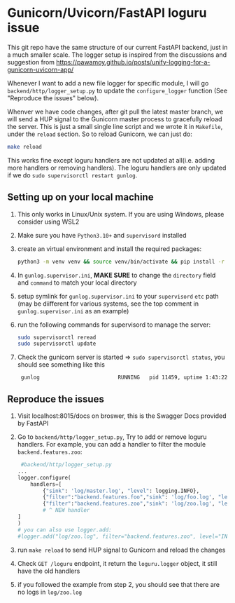 # Gunicorn/Uvicorn/FastAPI loguru issue

This git repo have the same structure of our current FastAPI backend, just in a much smaller scale. The logger setup is inspired from the discussions and suggestion from https://pawamoy.github.io/posts/unify-logging-for-a-gunicorn-uvicorn-app/

Whenever I want to add a new file logger for specific module, I will go `backend/http/logger_setup.py` to update the `configure_logger` function (See "Reproduce the issues" below).

Whenver we have code changes, after git pull the latest master branch, we will send a HUP signal to the Gunicorn master process to gracefully reload the server. This is just a small single line script and we wrote it in `Makefile`, under the `reload` section. So to reload Gunicorn, we can just do:

```bash
make reload
```

This works fine except loguru handlers are not updated at all(i.e. adding more handlers or removing handlers). The loguru handlers are only updated if we do `sudo supervisorctl restart gunlog`.

## Setting up on your local machine

1. This only works in Linux/Unix system. If you are using Windows, please consider using WSL2
2. Make sure you have `Python3.10+` and `supervisord` installed
3. create an virtual environment and install the required packages:
    ```bash
    python3 -m venv venv && source venv/bin/activate && pip install -r requirements.txt
    ```
4. In `gunlog.supervisor.ini`, **MAKE SURE** to change the `directory` field and `command` to match your local directory

5. setup symlink for `gunlog.supervisor.ini` to your `supervisord` `etc` path (may be diifferent for various systems, see the top comment in `gunlog.supervisor.ini` as an example)

6. run the following commands for supervisord to manage the server:
    ```bash
    sudo supervisorctl reread
    sudo supervisorctl update
    ```
7. Check the gunicorn server is started => `sudo supervisorctl status`, you should see something like this
    ```console
     gunlog                         RUNNING   pid 11459, uptime 1:43:22
    ```

## Reproduce the issues

1. Visit localhost:8015/docs on broswer, this is the Swagger Docs provided by FastAPI
2. Go to `backend/http/logger_setup.py`, Try to add or remove loguru handlers. For example, you can add a handler to filter the module `backend.features.zoo`:

    ```python
     #backend/http/logger_setup.py
    ...
    logger.configure(
        handlers=[
            {"sink": 'log/master.log', "level": logging.INFO},
            {"filter":"backend.features.foo","sink": 'log/foo.log', "level": logging.INFO},
            {"filter":"backend.features.zoo","sink": 'log/zoo.log', "level": logging.INFO},
            # ^ NEW handler
    ]
    )
    # you can also use logger.add:
    #logger.add("log/zoo.log", filter="backend.features.zoo", level="INFO")
    ```

3. run `make reload` to send HUP signal to Gunicorn and reload the changes

4. Check `GET /loguru` endpoint, it return the `loguru.logger` object, it still have the old handlers
5. if you followed the example from step 2, you should see that there are no logs in `log/zoo.log`
